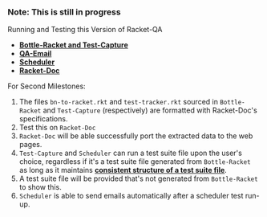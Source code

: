 ### Note: This is still in progress

Running and Testing this Version of Racket-QA
* [**Bottle-Racket and Test-Capture**][Bottle-Racket Document]
* [**QA-Email**][QA-Email Document]
* [**Scheduler**][Scheduler Document]
* [**Racket-Doc**][Racket-Doc Document]

For Second Milestones:

1. The files `bn-to-racket.rkt` and `test-tracker.rkt` sourced in `Bottle-Racket` and `Test-Capture` (respectively) are formatted with Racket-Doc's specifications.
  2. Test this on `Racket-Doc`
1. `Racket-Doc` will be able successfully port the extracted data to the web pages.
1. `Test-Capture` and `Scheduler` can run a test suite file upon the user's choice, regardless if it's a test suite file generated from `Bottle-Racket` as long as it maintains [**consistent structure of a test suite file**][Bottle-Racket Document].
  2. A test suite file will be provided that's not generated from `Bottle-Racket` to show this.
1. `Scheduler` is able to send emails automatically after a scheduler test run-up.

<!-- Links -->
[QA-Email Document]: https://github.com/oplS15projects/Racket-QA/blob/master/QA-Email/readme.md
[Racket-Doc Document]: https://github.com/oplS15projects/Racket-QA/blob/master/Racket-Doc/README.md
[Bottle-Racket Document]: https://github.com/oplS15projects/Racket-QA/blob/master/Bottle-Racket/README.md
[Scheduler Document]: https://github.com/oplS15projects/Racket-QA/blob/master/Test-Automation/readme.md
